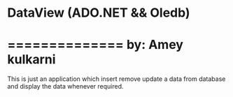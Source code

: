 # DataView (ADO.NET && Oledb)
==============
by: Amey kulkarni
==============
This is just an application which insert remove update a data from database and display the data whenever required.

